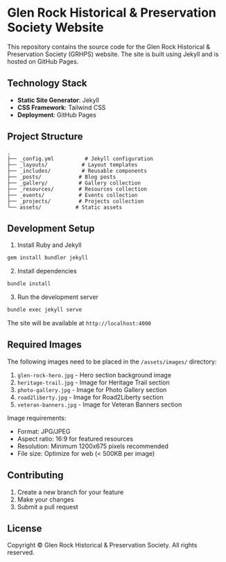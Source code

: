 # Glen Rock Historical & Preservation Society Website

This repository contains the source code for the Glen Rock Historical & Preservation Society (GRHPS) website. The site is built using Jekyll and is hosted on GitHub Pages.

## Technology Stack

- **Static Site Generator**: Jekyll
- **CSS Framework**: Tailwind CSS
- **Deployment**: GitHub Pages

## Project Structure

```
.
├── _config.yml          # Jekyll configuration
├── _layouts/           # Layout templates
├── _includes/          # Reusable components
├── _posts/            # Blog posts
├── _gallery/          # Gallery collection
├── _resources/        # Resources collection
├── _events/           # Events collection
├── _projects/         # Projects collection
└── assets/           # Static assets
```

## Development Setup

1. Install Ruby and Jekyll
```bash
gem install bundler jekyll
```

2. Install dependencies
```bash
bundle install
```

3. Run the development server
```bash
bundle exec jekyll serve
```

The site will be available at `http://localhost:4000`

## Required Images

The following images need to be placed in the `/assets/images/` directory:

1. `glen-rock-hero.jpg` - Hero section background image
2. `heritage-trail.jpg` - Image for Heritage Trail section
3. `photo-gallery.jpg` - Image for Photo Gallery section
4. `road2liberty.jpg` - Image for Road2Liberty section
5. `veteran-banners.jpg` - Image for Veteran Banners section

Image requirements:
- Format: JPG/JPEG
- Aspect ratio: 16:9 for featured resources
- Resolution: Minimum 1200x675 pixels recommended
- File size: Optimize for web (< 500KB per image)

## Contributing

1. Create a new branch for your feature
2. Make your changes
3. Submit a pull request

## License

Copyright © Glen Rock Historical & Preservation Society. All rights reserved.